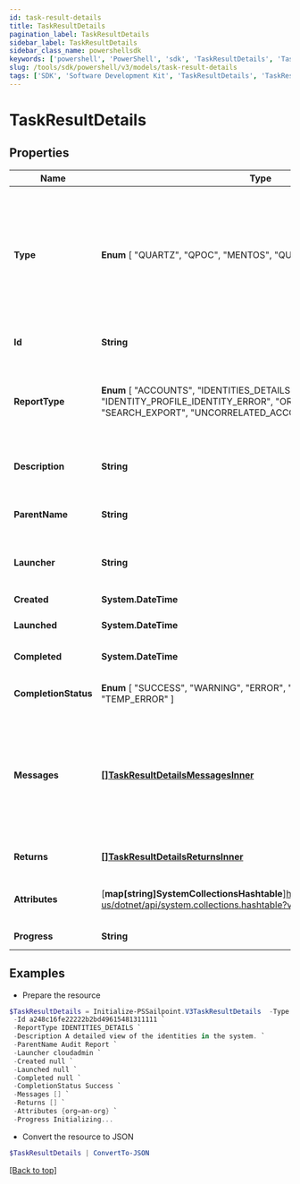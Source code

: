 ```yaml
---
id: task-result-details
title: TaskResultDetails
pagination_label: TaskResultDetails
sidebar_label: TaskResultDetails
sidebar_class_name: powershellsdk
keywords: ['powershell', 'PowerShell', 'sdk', 'TaskResultDetails', 'TaskResultDetails'] 
slug: /tools/sdk/powershell/v3/models/task-result-details
tags: ['SDK', 'Software Development Kit', 'TaskResultDetails', 'TaskResultDetails']
---
```



# TaskResultDetails

## Properties

Name | Type | Description | Notes
------------ | ------------- | ------------- | -------------
**Type** |  **Enum** [  "QUARTZ",    "QPOC",    "MENTOS",    "QUEUED_TASK" ] | Type of the job or task underlying in the report processing. It could be a quartz task, QPOC or MENTOS jobs or a refresh/sync task. | [optional] 
**Id** | **String** | Unique task definition identifier. | [optional] 
**ReportType** |  **Enum** [  "ACCOUNTS",    "IDENTITIES_DETAILS",    "IDENTITIES",    "IDENTITY_PROFILE_IDENTITY_ERROR",    "ORPHAN_IDENTITIES",    "SEARCH_EXPORT",    "UNCORRELATED_ACCOUNTS" ] | Use this property to define what report should be processed in the RDE service. | [optional] 
**Description** | **String** | Description of the report purpose and/or contents. | [optional] 
**ParentName** | **String** | Name of the parent task/report if exists. | [optional] 
**Launcher** | **String** | Name of the report processing initiator. | [optional] 
**Created** | **System.DateTime** | Report creation date | [optional] 
**Launched** | **System.DateTime** | Report start date | [optional] 
**Completed** | **System.DateTime** | Report completion date | [optional] 
**CompletionStatus** |  **Enum** [  "SUCCESS",    "WARNING",    "ERROR",    "TERMINATED",    "TEMP_ERROR" ] | Report completion status. | [optional] 
**Messages** | [**[]TaskResultDetailsMessagesInner**](task-result-details-messages-inner) | List of the messages dedicated to the report.  From task definition perspective here usually should be warnings or errors. | [optional] 
**Returns** | [**[]TaskResultDetailsReturnsInner**](task-result-details-returns-inner) | Task definition results, if necessary. | [optional] 
**Attributes** | [**map[string]SystemCollectionsHashtable**]https://learn.microsoft.com/en-us/dotnet/api/system.collections.hashtable?view=net-9.0 | Extra attributes map(dictionary) needed for the report. | [optional] 
**Progress** | **String** | Current report state. | [optional] 

## Examples

- Prepare the resource
```powershell
$TaskResultDetails = Initialize-PSSailpoint.V3TaskResultDetails  -Type MENTOS `
 -Id a248c16fe22222b2bd49615481311111 `
 -ReportType IDENTITIES_DETAILS `
 -Description A detailed view of the identities in the system. `
 -ParentName Audit Report `
 -Launcher cloudadmin `
 -Created null `
 -Launched null `
 -Completed null `
 -CompletionStatus Success `
 -Messages [] `
 -Returns [] `
 -Attributes {org=an-org} `
 -Progress Initializing...
```

- Convert the resource to JSON
```powershell
$TaskResultDetails | ConvertTo-JSON
```


[[Back to top]](#) 

